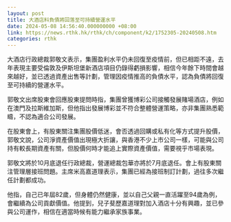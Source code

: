 ```yaml
---
layout: post
title: 大酒店料負債將回落至可持續營運水平
date: 2024-05-08 14:56:40.000000000 +08:00
link: https://news.rthk.hk/rthk/ch/component/k2/1752305-20240508.htm
categories: rthk
---
```


大酒店行政總裁郭敬文表示，集團盈利水平仍未回復至疫情前，但已相距不遠，去年表現主要受倫敦及伊斯坦堡新酒店項目仍錄得虧損影響，相信今年餘下時間會越來越好，並已透過資產出售等計劃，管理因疫情推高的負債水平，認為負債將回復至可持續的營運水平。

郭敬文出席股東會回應股東提問時指，集團曾獲博彩公司接觸發展賭場酒店，例如在澳門及拉斯維加斯，但他指出發展博彩並不符合整體營運策略，亦非集團熟悉範疇，不認為適合公司發展。

在股東會上，有股東關注集團股價低迷，會否透過回購或私有化等方式提升股價，郭敬文說，公司淨資產價值出現極大折讓，與香港不少上市公司一樣，可能與公司持有較長期資產有關，但股價何時才能追上實際資產價值，需要視乎市場表現。

郭敬文將於10月底退任行政總裁，營運總裁包華亦將於7月底退任。會上有股東關注管理層接班問題。主席米高嘉道理表示，集團已經為接班制訂計劃，過往多次繼任計劃都成功。

他指，自己已年屆82歲，但身體仍然健康，並以自己父親一直活躍至94歲為例，會繼續為公司貢獻價值。他提到，兒子斐歷嘉道理對加入酒店十分有興趣，並已參與公司運作，相信在適當時候有能力繼承家族事業。
